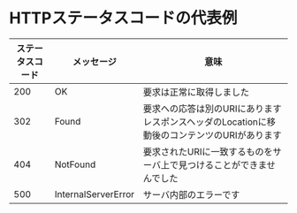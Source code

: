 # HTTPステータスコードの代表例

| ステータスコード | メッセージ | 意味 |
| --- | --- | --- |
| 200 | OK | 要求は正常に取得しました |
| 302 | Found | 要求への応答は別のURIにありますレスポンスヘッダのLocationに移動後のコンテンツのURIがあります |
| 404 | NotFound | 要求されたURIに一致するものをサーバ上で見つけることができませんでした |
| 500 | InternalServerError | サーバ内部のエラーです |
